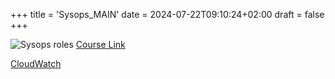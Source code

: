 +++
title = 'Sysops_MAIN'
date = 2024-07-22T09:10:24+02:00
draft = false
+++

![Sysops roles](/roles_sysops_viusal.png)
[Course Link](https://www.youtube.com/watch?v=KX_AfyrhlgQ&t=1618s)

[CloudWatch](/sysops_aws_cert/CloudWatch.md)
